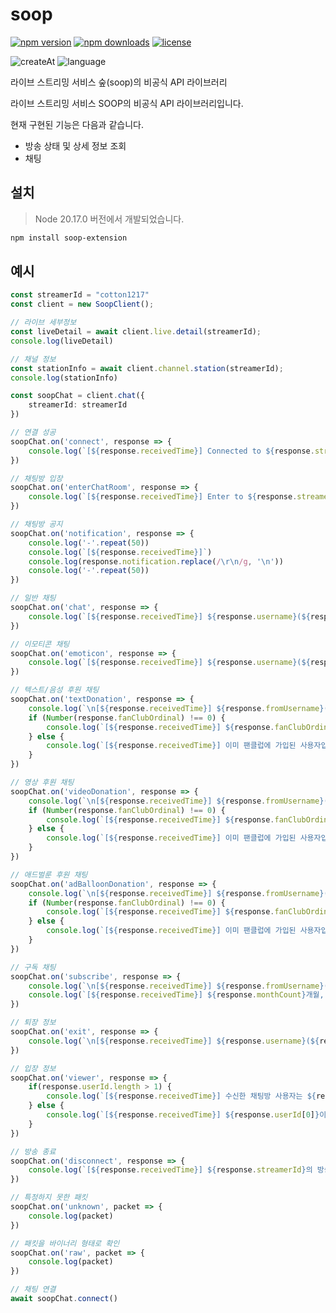 # soop

[![npm version](https://img.shields.io/npm/v/soop-extension.svg?style=for-the-badge)](https://www.npmjs.com/package/soop-extension)
[![npm downloads](https://img.shields.io/npm/dm/soop-extension.svg?style=for-the-badge)](http://npm-stat.com/charts.html?package=soop-extension)
[![license](https://img.shields.io/github/license/maro5397/soop?style=for-the-badge)](https://github.com/maro5397/soop/blob/main/LICENSE)

![createAt](https://img.shields.io/github/created-at/maro5397/soop?style=for-the-badge)
![language](https://img.shields.io/badge/TypeScript-3178C6?style=for-the-badge&logo=typescript&logoColor=white)

라이브 스트리밍 서비스 숲(soop)의 비공식 API 라이브러리

라이브 스트리밍 서비스 SOOP의 비공식 API 라이브러리입니다.

현재 구현된 기능은 다음과 같습니다.

- 방송 상태 및 상세 정보 조회
- 채팅

## 설치

> Node 20.17.0 버전에서 개발되었습니다.

```bash
npm install soop-extension
```

## 예시

```ts
const streamerId = "cotton1217"
const client = new SoopClient();

// 라이브 세부정보
const liveDetail = await client.live.detail(streamerId);
console.log(liveDetail)

// 채널 정보
const stationInfo = await client.channel.station(streamerId);
console.log(stationInfo)

const soopChat = client.chat({
    streamerId: streamerId
})

// 연결 성공
soopChat.on('connect', response => {
    console.log(`[${response.receivedTime}] Connected to ${response.streamerId}`)
})

// 채팅방 입장
soopChat.on('enterChatRoom', response => {
    console.log(`[${response.receivedTime}] Enter to ${response.streamerId}'s chat room`)
})

// 채팅방 공지
soopChat.on('notification', response => {
    console.log('-'.repeat(50))
    console.log(`[${response.receivedTime}]`)
    console.log(response.notification.replace(/\r\n/g, '\n'))
    console.log('-'.repeat(50))
})

// 일반 채팅
soopChat.on('chat', response => {
    console.log(`[${response.receivedTime}] ${response.username}(${response.userId}): ${response.comment}`)
})

// 이모티콘 채팅
soopChat.on('emoticon', response => {
    console.log(`[${response.receivedTime}] ${response.username}(${response.userId}): ${response.emoticonId}`)
})

// 텍스트/음성 후원 채팅
soopChat.on('textDonation', response => {
    console.log(`\n[${response.receivedTime}] ${response.fromUsername}(${response.from})님이 ${response.to}님에게 ${response.amount}개 후원`)
    if (Number(response.fanClubOrdinal) !== 0) {
        console.log(`[${response.receivedTime}] ${response.fanClubOrdinal}번째 팬클럽 가입을 환영합니다.\n`)
    } else {
        console.log(`[${response.receivedTime}] 이미 팬클럽에 가입된 사용자입니다.\n`)
    }
})

// 영상 후원 채팅
soopChat.on('videoDonation', response => {
    console.log(`\n[${response.receivedTime}] ${response.fromUsername}(${response.from})님이 ${response.to}님에게 ${response.amount}개 후원`)
    if (Number(response.fanClubOrdinal) !== 0) {
        console.log(`[${response.receivedTime}] ${response.fanClubOrdinal}번째 팬클럽 가입을 환영합니다.\n`)
    } else {
        console.log(`[${response.receivedTime}] 이미 팬클럽에 가입된 사용자입니다.\n`)
    }
})

// 애드벌룬 후원 채팅
soopChat.on('adBalloonDonation', response => {
    console.log(`\n[${response.receivedTime}] ${response.fromUsername}(${response.from})님이 ${response.to}님에게 ${response.amount}개 후원`)
    if (Number(response.fanClubOrdinal) !== 0) {
        console.log(`[${response.receivedTime}] ${response.fanClubOrdinal}번째 팬클럽 가입을 환영합니다.\n`)
    } else {
        console.log(`[${response.receivedTime}] 이미 팬클럽에 가입된 사용자입니다.\n`)
    }
})

// 구독 채팅
soopChat.on('subscribe', response => {
    console.log(`\n[${response.receivedTime}] ${response.fromUsername}(${response.from})님이 ${response.to}님을 구독하셨습니다.`)
    console.log(`[${response.receivedTime}] ${response.monthCount}개월, ${response.tier}티어\n`)
})

// 퇴장 정보
soopChat.on('exit', response => {
    console.log(`\n[${response.receivedTime}] ${response.username}(${response.userId})이/가 퇴장하셨습니다\n`)
})

// 입장 정보
soopChat.on('viewer', response => {
    if(response.userId.length > 1) {
        console.log(`[${response.receivedTime}] 수신한 채팅방 사용자는 ${response.userId.length}명 입니다.`)
    } else {
        console.log(`[${response.receivedTime}] ${response.userId[0]}이/가 입장하셨습니다`)
    }
})

// 방송 종료
soopChat.on('disconnect', response => {
    console.log(`[${response.receivedTime}] ${response.streamerId}의 방송이 종료됨`)
})

// 특정하지 못한 패킷
soopChat.on('unknown', packet => {
    console.log(packet)
})

// 패킷을 바이너리 형태로 확인
soopChat.on('raw', packet => {
    console.log(packet)
})

// 채팅 연결
await soopChat.connect()
```
